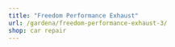 ```yaml
---
title: "Freedom Performance Exhaust"
url: /gardena/freedom-performance-exhaust-3/
shop: car repair
---
```

